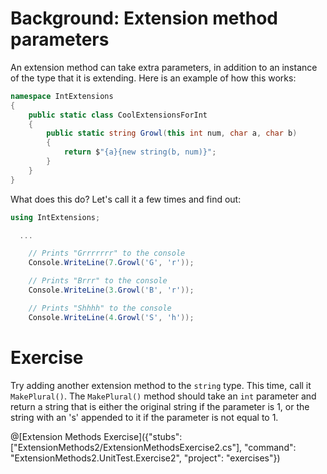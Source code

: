 [//]: # (GENERATED FILE -- DO NOT EDIT)
# Background: Extension method parameters

An extension method can take extra parameters, in addition to an instance of the type that it is extending. Here is an example of how this works:

```csharp
namespace IntExtensions
{
    public static class CoolExtensionsForInt
    {
        public static string Growl(this int num, char a, char b)
        {
            return $"{a}{new string(b, num)}";
        }
    }
}
```

What does this do? Let's call it a few times and find out:

```csharp
using IntExtensions;

  ...

    // Prints "Grrrrrrr" to the console
    Console.WriteLine(7.Growl('G', 'r'));

    // Prints "Brrr" to the console
    Console.WriteLine(3.Growl('B', 'r'));

    // Prints "Shhhh" to the console
    Console.WriteLine(4.Growl('S', 'h'));
```

# Exercise
Try adding another extension method to the `string` type. This time, call it `MakePlural()`. The `MakePlural()` method should take an `int` parameter and return a string that is either the original string if the parameter is 1, or the string with an 's' appended to it if the parameter is not equal to 1.

@[Extension Methods Exercise]({"stubs": ["ExtensionMethods2/ExtensionMethodsExercise2.cs"], "command": "ExtensionMethods2.UnitTest.Exercise2", "project": "exercises"})
